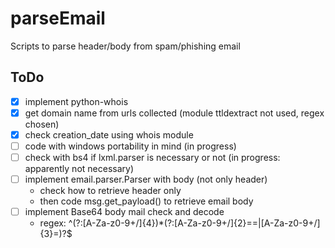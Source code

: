 # parseEmail
Scripts to parse header/body from spam/phishing email

## ToDo
- [x] implement python-whois 
- [x] get domain name from urls collected (module ttldextract not used, regex chosen)
- [x] check creation_date using whois module
- [ ] code with windows portability in mind (in progress)
- [ ] check with bs4 if lxml.parser is necessary or not (in progress: apparently not necessary)
- [ ] implement email.parser.Parser with body (not only header)
	- check how to retrieve header only
	- then code msg.get_payload() to retrieve email body
- [ ] implement Base64 body mail check and decode
	- regex: ^(?:[A-Za-z0-9+/]{4})*(?:[A-Za-z0-9+/]{2}==|[A-Za-z0-9+/]{3}=)?$

